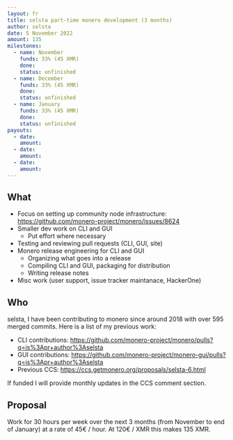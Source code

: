 ```yaml
---
layout: fr
title: selsta part-time monero development (3 months)
author: selsta
date: 5 November 2022
amount: 135
milestones:
  - name: November
    funds: 33% (45 XMR)
    done:
    status: unfinished
  - name: December
    funds: 33% (45 XMR)
    done:
    status: unfinished
  - name: January
    funds: 33% (45 XMR)
    done:
    status: unfinished
payouts:
  - date:
    amount:
  - date:
    amount:
  - date:
    amount:
---
```


## What

- Focus on setting up community node infrastructure: https://github.com/monero-project/monero/issues/8624
- Smaller dev work on CLI and GUI
  - Put effort where necessary
- Testing and reviewing pull requests (CLI, GUI, site)
- Monero release engineering for CLI and GUI
  - Organizing what goes into a release
  - Compiling CLI and GUI, packaging for distribution
  - Writing release notes
- Misc work (user support, issue tracker maintanace, HackerOne)

## Who

selsta, I have been contributing to monero since around 2018 with over 595 merged commits. Here is a list of my previous work:

- CLI contributions: https://github.com/monero-project/monero/pulls?q=is%3Apr+author%3Aselsta
- GUI contributions: https://github.com/monero-project/monero-gui/pulls?q=is%3Apr+author%3Aselsta
- Previous CCS: https://ccs.getmonero.org/proposals/selsta-6.html

If funded I will provide monthly updates in the CCS comment section.

## Proposal

Work for 30 hours per week over the next 3 months (from November to end of January) at a rate of 45€ / hour. At 120€ / XMR this makes 135 XMR.
